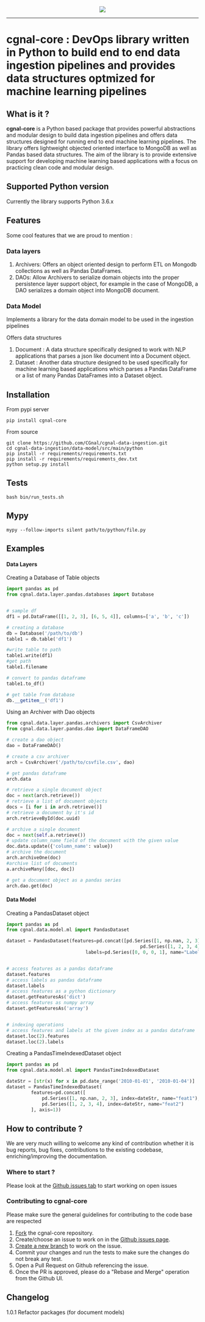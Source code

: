 
<div align="center">
  <img src="https://cgnal.com/wp-content/uploads/2016/05/Gnal_logo.png"><br>
</div>

-----------------


# cgnal-core : DevOps library written in Python to build end to end data ingestion pipelines and provides data structures optmized for machine learning pipelines 


## What is it ?
**cgnal-core** is a Python based package that provides powerful abstractions and modular design to build data 
ingestion  pipelines and offers data structures designed for running end to end machine learning pipelines. 
The library offers lightweight objected oriented interface to MongoDB as well as Pandas based data structures. 
The aim of the library is to provide extensive 
support for developing machine learning based applications with a focus on practicing clean code and modular design. 

## Supported Python version
Currently the library supports Python 3.6.x 

## Features
Some cool features that we are proud to mention : 

### Data layers 
1. Archivers: Offers an object oriented design to perform ETL on Mongodb collections as well as Pandas DataFrames.
2. DAOs: Allow Archivers to serialize domain objects into the proper persistence layer support object, for example 
in the case of MongoDB, a DAO serializes a domain object into MongoDB document.


### Data Model 
Implements a library for the data domain model to be used in the ingestion pipelines


Offers data structures 
1. Document : A data structure specifically designed to work with NLP applications that parses a json like document 
into a Document object. 
2. Dataset : Another data structure designed to be used specifically for machine learning based applications which 
parses a Pandas DataFrame or a list of many Pandas DataFrames into a Dataset object. 

## Installation
From pypi server
```
pip install cgnal-core
```

From source
```
git clone https://github.com/CGnal/cgnal-data-ingestion.git
cd cgnal-data-ingestion/data-model/src/main/python
pip install -r requirements/requirements.txt 
pip install -r requirements/requirements_dev.txt
python setup.py install 
```

## Tests 
```
bash bin/run_tests.sh
```

## Mypy 
```
mypy --follow-imports silent path/to/python/file.py
```

## Examples 

#### Data Layers
Creating a Database of Table objects
```python
import pandas as pd 
from cgnal.data.layer.pandas.databases import Database


# sample df
df1 = pd.DataFrame([[1, 2, 3], [6, 5, 4]], columns=['a', 'b', 'c'])

# creating a database 
db = Database('/path/to/db')
table1 = db.table('df1')

#write table to path
table1.write(df1)
#get path  
table1.filename

# convert to pandas dataframe 
table1.to_df()

# get table from database 
db.__getitem__('df1')

```

Using an Archiver with Dao objects
```python
from cgnal.data.layer.pandas.archivers import CsvArchiver
from cgnal.data.layer.pandas.dao import DataFrameDAO

# create a dao object 
dao = DataFrameDAO()

# create a csv archiver 
arch = CsvArchiver('/path/to/csvfile.csv', dao)

# get pandas dataframe 
arch.data

# retrieve a single document object 
doc = next(arch.retrieve())
# retrieve a list of document objects 
docs = [i for i in arch.retrieve()]
# retrieve a document by it's id 
arch.retrieveById(doc.uuid)

# archive a single document 
doc = next(self.a.retrieve())
# update column_name field of the document with the given value
doc.data.update({'column_name': value})
# archive the document 
arch.archiveOne(doc)
#archive list of documents
a.archiveMany([doc, doc])

# get a document object as a pandas series 
arch.dao.get(doc)

```
#### Data Model

Creating a PandasDataset object 
```python
import pandas as pd 
from cgnal.data.model.ml import PandasDataset

dataset = PandasDataset(features=pd.concat([pd.Series([1, np.nan, 2, 3], name="feat1"),
                                                 pd.Series([1, 2, 3, 4], name="feat2")], axis=1),
                             labels=pd.Series([0, 0, 0, 1], name="Label"))


# access features as a pandas dataframe 
dataset.features 
# access labels as pandas dataframe 
dataset.labels
# access features as a python dictionary 
dataset.getFeaturesAs('dict')
# access features as numpy array 
dataset.getFeaturesAs('array')


# indexing operations 
# access features and labels at the given index as a pandas dataframe  
dataset.loc(2).features
dataset.loc(2).labels
```

Creating a PandasTimeIndexedDataset object
```python
import pandas as pd 
from cgnal.data.model.ml import PandasTimeIndexedDataset 

dateStr = [str(x) for x in pd.date_range('2010-01-01', '2010-01-04')]
dataset = PandasTimeIndexedDataset(
         features=pd.concat([
             pd.Series([1, np.nan, 2, 3], index=dateStr, name="feat1"),
             pd.Series([1, 2, 3, 4], index=dateStr, name="feat2")
         ], axis=1))


```

## How to contribute ? 

We are very much willing to welcome any kind of contribution whether it is bug reports, bug fixes, contributions to the 
existing codebase, enriching/improving the documentation. 

### Where to start ? 
Please look at the [Github issues tab](https://github.com/CGnal/cgnal-data-ingestion/issues) to start working on open 
issues 

### Contributing to cgnal-core 
Please make sure the general guidelines for contributing to the code base are respected
1. [Fork](https://docs.github.com/en/get-started/quickstart/contributing-to-projects) the cgnal-core repository. 
2. Create/choose an issue to work on in the [Github issues page](https://github.com/CGnal/cgnal-data-ingestion/issues). 
3. [Create a new branch](https://docs.github.com/en/get-started/quickstart/github-flow) to work on the issue. 
4. Commit your changes and run the tests to make sure the changes do not break any test. 
5. Open a Pull Request on Github referencing the issue.
6. Once the PR is approved, please do a "Rebase and Merge" operation from the Github UI. 

## Changelog

1.0.1 Refactor packages (for document models) 
